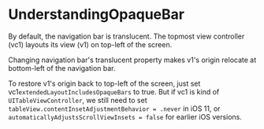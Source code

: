 # UnderstandingOpaqueBar

By default, the navigation bar is translucent. The topmost view controller (vc1) layouts its view (v1) on top-left of the screen.

Changing navigation bar's translucent property makes v1's origin relocate at bottom-left of the navigation bar.

To restore v1's origin back to top-left of the screen, just set vc1`extendedLayoutIncludesOpaqueBars` to true. But if vc1 is kind of `UITableViewController`, we still need to set `tableView.contentInsetAdjustmentBehavior = .never` in iOS 11, or `automaticallyAdjustsScrollViewInsets = false` for earlier iOS versions.